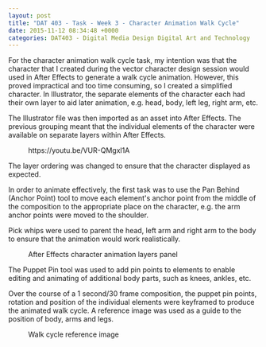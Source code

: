 ```yaml
---
layout: post
title: "DAT 403 - Task - Week 3 - Character Animation Walk Cycle"
date: 2015-11-12 08:34:48 +0000
categories: DAT403 - Digital Media Design Digital Art and Technology
---
```


For the character animation walk cycle task, my intention was that the character that I created during the vector character design session would used in After Effects to generate a walk cycle animation. However, this proved impractical and too time consuming, so I created a simplified character. In Illustrator, the separate elements of the character each had their own layer to aid later animation, e.g. head, body, left leg, right arm, etc.

The Illustrator file was then imported as an asset into After Effects. The previous grouping meant that the individual elements of the character were available on separate layers within After Effects.

<figure class="wp-block-embed is-type-video is-provider-youtube wp-block-embed-youtube wp-embed-aspect-4-3 wp-has-aspect-ratio"><div class="wp-block-embed__wrapper">
https://youtu.be/VUR-QMgxl1A
</div></figure>

The layer ordering was changed to ensure that the character displayed as expected.

In order to animate effectively, the first task was to use the Pan Behind (Anchor Point) tool to move each element's anchor point from the middle of the composition to the appropriate place on the character, e.g. the arm anchor points were moved to the shoulder.

Pick whips were used to parent the head, left arm and right arm to the body to ensure that the animation would work realistically.

<figure class="wp-block-image size-full"><a href="{{ site.baseurl }}/wp-content/uploads/2023/05/after-effects-character-animation-layers.jpg"><img src="https://www.circleseven.co.uk/wp-content/uploads/2023/05/after-effects-character-animation-layers.jpg" alt="" class="wp-image-741"/></a><figcaption class="wp-element-caption">After Effects character animation layers panel</figcaption></figure>

The Puppet Pin tool was used to add pin points to elements to enable editing and animating of additional body parts, such as knees, ankles, etc.

Over the course of a 1 second/30 frame composition, the puppet pin points, rotation and position of the individual elements were keyframed to produce the animated walk cycle. A reference image was used as a guide to the position of body, arms and legs.

<figure class="wp-block-image size-full"><a href="{{ site.baseurl }}/wp-content/uploads/2023/05/walk-cycle.gif"><img src="https://www.circleseven.co.uk/wp-content/uploads/2023/05/walk-cycle.gif" alt="" class="wp-image-742"/></a><figcaption class="wp-element-caption">Walk cycle reference image</figcaption></figure>
